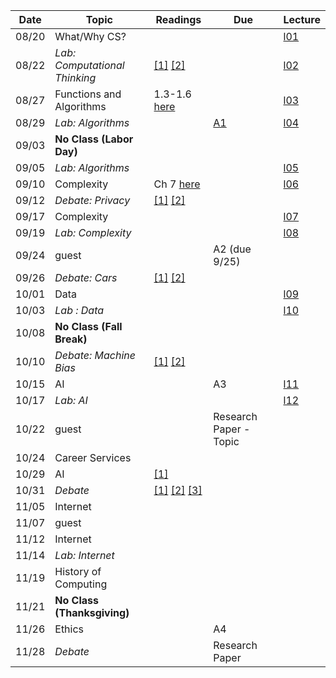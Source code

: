 

| Date   | Topic                      | Readings                      | Due           | Lecture      |
| ------ |----------------------------|-------------------------------|---------------|--------------|
| 08/20  | What/Why CS?               |                               |               | [l01](lec/l01/main.ipynb)             |
| 08/22  | *Lab: Computational Thinking* | [[1]](http://robpatro.com/blog/?p=207) [[2]](https://www.cs.cmu.edu/~wing/publications/Wing06.pdf)                              |               |  [l02](lec/l02/main.ipynb)            |
| 08/27  | Functions and Algorithms   | 1.3-1.6 [here](http://interactivepython.org/runestone/static/pythonds/index.html)                              |             |              [l03](lec/l03/main.ipynb)  |
| 08/29  | *Lab: Algorithms*            |                               | [A1](assignments/a1/)              |       [l04](lec/l04/main.ipynb)       |
| 09/03  | **No Class (Labor Day)**   |                               |               |              |
| 09/05  | *Lab: Algorithms*            |                               |               |     [l05](https://trinket.io/python/e0bbb853e7)         |
| 09/10  | Complexity                 | Ch 7 [here](https://www.cs.hmc.edu/csforall/HowHardIsThisProblem/HowHardIsThisProblem.html)                              |               |              [l06](lec/l06/main.ipynb) |
| 09/12  | *Debate: Privacy*                     | [[1]](https://www.theatlantic.com/technology/archive/2018/08/the-age-of-privacy-nihilism-is-here/568198/) [[2]](https://www.theatlantic.com/technology/archive/2013/08/what-does-it-really-matter-if-companies-are-tracking-us-online/278692/)                              |               |              |
| 09/17  | Complexity                 |                               |               |              [l07](lec/l07/main.ipynb) |
| 09/19  | *Lab: Complexity*            |                               |               |             [l08](lec/l08/main.ipynb) |
| 09/24  | guest                       |                               | A2 (due 9/25)           |              |
| 09/26  | *Debate: Cars*                     |  [[1]](https://news.stanford.edu/2017/05/22/stanford-scholars-researchers-discuss-key-ethical-questions-self-driving-cars-present/) [[2]](https://www.ncbi.nlm.nih.gov/pmc/articles/PMC5343691/)                             |               |              |
| 10/01  | Data                       |                               |               |              [l09](lec/l09/main.ipynb) |
| 10/03  | *Lab : Data*                 |                               |               |              [l10](lec/l10/main.ipynb) |
| 10/08  | **No Class (Fall Break)**  |                               |               |              |
| 10/10  | *Debate: Machine Bias*     | [[1]](http://approximatelycorrect.com/2016/11/07/the-foundations-of-algorithmic-bias/) [[2]](https://www.propublica.org/article/machine-bias-risk-assessments-in-criminal-sentencing)                              |               |              |
| 10/15  | AI                         |                               | A3            |           [l11](lec/l11/main.ipynb)   |
| 10/17  | *Lab: AI*                        |                               |               |         [l12](lec/l12/main.ipynb)      |
| 10/22  | guest                      |                               | Research Paper - Topic              |              |
| 10/24  | Career Services                      |                               |               |              |
| 10/29  | AI                         |   [[1]](https://medium.com/@mijordan3/artificial-intelligence-the-revolution-hasnt-happened-yet-5e1d5812e1e7)                            |               |              |
| 10/31  | *Debate*                     |  [[1]](https://beyondlabels.ustiger.net/wp-content/uploads/2017/09/20170905-Workers_-Fear-Not-the-Robot-Apocalypse-WSJ.pdf) [[2]](http://cs.iit.edu/~culotta/robots.pdf) [[3]](http://cs.iit.edu/~culotta/robots2.pdf)                             |               |              |
| 11/05  | Internet                   |                               |               |              |
| 11/07  | guest                      |                               |           |              |
| 11/12  | Internet                   |                               |               |              |
| 11/14  | *Lab: Internet*              |                               |               |              |
| 11/19  | History of Computing       |                               |                  |              |
| 11/21  | **No Class (Thanksgiving)**|                               |               |              |
| 11/26  | Ethics                     |                               | A4              |              |
| 11/28  | *Debate*               |                               | Research Paper|              |
